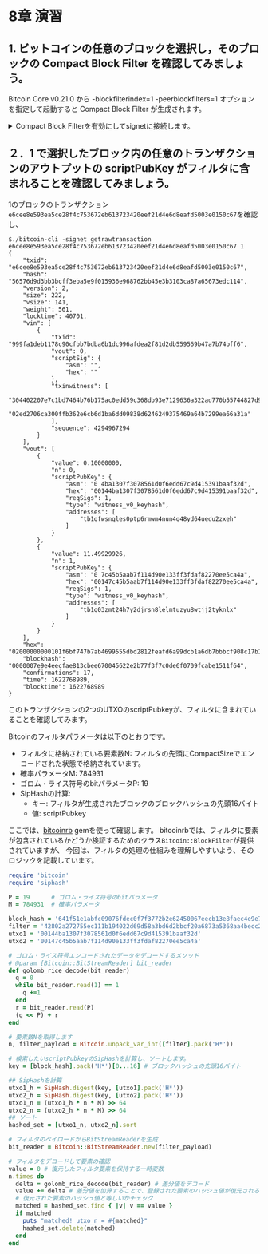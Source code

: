 # 8章 演習

## 1. ビットコインの任意のブロックを選択し，そのブロックの Compact Block Filter を確認してみましょう。

Bitcoin Core v0.21.0 から -blockfilterindex=1 -peerblockfilters=1 オプションを指定して起動すると
Compact Block Filter が生成されます。


<details><summary>Compact Block Filterを有効にしてsignetに接続します。</summary><div>

    $ ./bitcoind -blockfilterindex=1 -peerblockfilters=1 -signet -daemon

ブロック`0000007e9e4eecfae813cbee670045622e2b77f3f7c0de6f0709fcabe1511f64`のフィルタデータを取得します。

    $ ./bitcoin-cli -signet getblockfilter 0000007e9e4eecfae813cbee670045622e2b77f3f7c0de6f0709fcabe1511f64
    {
    "filter": "42802a272755ec111b194022d69d58a3bd6d2bbcf20a6873a5368aa4becc288c6b931df2adef1fa496fc44273824af60a99d99d1c9ded7b8fda5f693f2e9c90d2021dc24f6933a80fca1fd4ae975800670a931a324aa65999284686ac7c18669345ea1d5f21e413d2b4f674d939838561f5d6aaa4bfab4a990865f3f78e68560096dbafd6fc1d230b0d98c8b7d3f3d95f9e0522bdfbb864bb125ccdd823432f92558f24838cacf69ff1552b02f9f",
    "header": "4a1b531d93579c77ce320478b404e3394ddac91cc5f454a150c8041f63c418a9"
    }

`filter`値が確認できます。

</div></details>

## ２．1 で選択したブロック内の任意のトランザクションのアウトプットの scriptPubKey がフィルタに含まれることを確認してみましょう。

1のブロックのトランザクション`e6cee8e593ea5ce28f4c753672eb613723420eef21d4e6d8eafd5003e0150c67`を確認し、

    $./bitcoin-cli -signet getrawtransaction e6cee8e593ea5ce28f4c753672eb613723420eef21d4e6d8eafd5003e0150c67 1
    {
        "txid": "e6cee8e593ea5ce28f4c753672eb613723420eef21d4e6d8eafd5003e0150c67",
        "hash": "56576d9d3bb3bcff3eba5e9f015936e968762bb45e3b3103ca87a65673edc114",
        "version": 2,
        "size": 222,
        "vsize": 141,
        "weight": 561,
        "locktime": 40701,
        "vin": [
            {
                "txid": "999fa1deb1178c90cfbb7bdba6b1dc996afdea2f81d2db559569b47a7b74bff6",
                "vout": 0,
                "scriptSig": {
                    "asm": "",
                    "hex": ""
                },
                "txinwitness": [
                    "304402207e7c1bd7464b76b175ac0edd59c368db93e7129636a322ad770b55744827d9b502203eeb1457a2ce5d6fd9169bed3d92f6527b268905bb474c53e889b427da01d52101",
                    "02ed2706ca300ffb362e6cb6d1ba6dd09838d6246249375469a64b7299ea66a31a"
                ],
                "sequence": 4294967294
            }
        ],
        "vout": [
            {
                "value": 0.10000000,
                "n": 0,
                "scriptPubKey": {
                    "asm": "0 4ba1307f3078561d0f6edd67c9d415391baaf32d",
                    "hex": "00144ba1307f3078561d0f6edd67c9d415391baaf32d",
                    "reqSigs": 1,
                    "type": "witness_v0_keyhash",
                    "addresses": [
                        "tb1qfwsnqles0ptp6rmwm4nun4q48yd64uedu2zxeh"
                    ]
                }
            },
            {
                "value": 11.49929926,
                "n": 1,
                "scriptPubKey": {
                    "asm": "0 7c45b5aab7f114d90e133ff3fdaf82270ee5ca4a",
                    "hex": "00147c45b5aab7f114d90e133ff3fdaf82270ee5ca4a",
                    "reqSigs": 1,
                    "type": "witness_v0_keyhash",
                    "addresses": [
                        "tb1q03zmt24h7y2djrsn8lelmtuzyu8wtjj2tyknlx"
                    ]
                }
            }
        ],
        "hex": "02000000000101f6bf747b7ab4699555dbd2812feafd6a99dcb1a6db7bbbcf908c17b1dea19f990000000000feffffff0280969800000000001600144ba1307f3078561d0f6edd67c9d415391baaf32dc6898a44000000001600147c45b5aab7f114d90e133ff3fdaf82270ee5ca4a0247304402207e7c1bd7464b76b175ac0edd59c368db93e7129636a322ad770b55744827d9b502203eeb1457a2ce5d6fd9169bed3d92f6527b268905bb474c53e889b427da01d521012102ed2706ca300ffb362e6cb6d1ba6dd09838d6246249375469a64b7299ea66a31afd9e0000",
        "blockhash": "0000007e9e4eecfae813cbee670045622e2b77f3f7c0de6f0709fcabe1511f64",
        "confirmations": 17,
        "time": 1622768989,
        "blocktime": 1622768989
    }

このトランザクションの2つのUTXOのscriptPubkeyが、フィルタに含まれていることを確認してみます。

Bitcoinのフィルタパラメータは以下のとおりです。

* フィルタに格納されている要素数N: フィルタの先頭にCompactSizeでエンコードされた状態で格納されています。
* 確率パラメータM: 784931
* ゴロム・ライス符号のbitパラメータP: 19
* SipHashの計算:
  * キー: フィルタが生成されたブロックのブロックハッシュの先頭16バイト
  * 値: scriptPubkey
  
ここでは、[bitcoinrb](https://github.com/chaintope/bitcoinrb) gemを使って確認します。
bitcoinrbでは、フィルタに要素が包含されているかどうか検証するためのクラス`Bitcoin::BlockFilter`が提供されていますが、
今回は、フィルタの処理の仕組みを理解しやすいよう、そのロジックを記載しています。

```ruby
require 'bitcoin'
require 'siphash'

P = 19      # ゴロム・ライス符号のbitパラメータ
M = 784931  # 確率パラメータ

block_hash = '641f51e1abfc09076fdec0f7f3772b2e62450067eecb13e8faec4e9e7e000000' # ビッグエンディアン表記
filter = '42802a272755ec111b194022d69d58a3bd6d2bbcf20a6873a5368aa4becc288c6b931df2adef1fa496fc44273824af60a99d99d1c9ded7b8fda5f693f2e9c90d2021dc24f6933a80fca1fd4ae975800670a931a324aa65999284686ac7c18669345ea1d5f21e413d2b4f674d939838561f5d6aaa4bfab4a990865f3f78e68560096dbafd6fc1d230b0d98c8b7d3f3d95f9e0522bdfbb864bb125ccdd823432f92558f24838cacf69ff1552b02f9f'
utxo1 = '00144ba1307f3078561d0f6edd67c9d415391baaf32d'
utxo2 = '00147c45b5aab7f114d90e133ff3fdaf82270ee5ca4a'

# ゴロム・ライス符号エンコードされたデータをデコードするメソッド
# @param [Bitcoin::BitStreamReader] bit_reader
def golomb_rice_decode(bit_reader)
  q = 0
  while bit_reader.read(1) == 1
    q +=1
  end
  r = bit_reader.read(P)
  (q << P) + r
end

# 要素数Nを取得します
n, filter_payload = Bitcoin.unpack_var_int([filter].pack('H*'))

# 検索したいscriptPubkeyのSipHashを計算し、ソートします。
key = [block_hash].pack('H*')[0...16] # ブロックハッシュの先頭16バイト

## SipHashを計算
utxo1_h = SipHash.digest(key, [utxo1].pack('H*'))
utxo2_h = SipHash.digest(key, [utxo2].pack('H*'))
utxo1_n = (utxo1_h * n * M) >> 64
utxo2_n = (utxo2_h * n * M) >> 64
## ソート
hashed_set = [utxo1_n, utxo2_n].sort

# フィルタのペイロードからBitStreamReaderを生成
bit_reader = Bitcoin::BitStreamReader.new(filter_payload)

# フィルタをデコードして要素の確認
value = 0 # 復元したフィルタ要素を保持する一時変数
n.times do
  delta = golomb_rice_decode(bit_reader) # 差分値をデコード
  value += delta # 差分値を加算することで、登録された要素のハッシュ値が復元される
  # 復元された要素のハッシュ値と等しいかチェック
  matched = hashed_set.find { |v| v == value }
  if matched
    puts "matched! utxo_n = #{matched}"
    hashed_set.delete(matched)
  end
end
```
